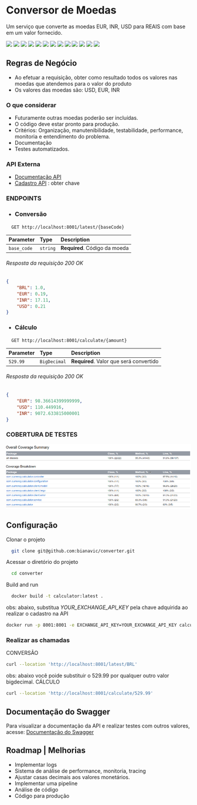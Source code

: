 # Conversor de Moedas

Um serviço que converte as moedas EUR, INR, USD para REAIS com base em um valor fornecido.

<p align="">
   <a alt="Ubuntu">
        <img src="https://img.shields.io/badge/Ubuntu-E95420?ubuntu&logoColor=white" />
    </a>
     <a alt="Java">
        <img src="https://img.shields.io/badge/Java-v17-blue.svg" />
    </a>
     <a alt="Kotlin">
        <img src="https://img.shields.io/badge/Kotlin-v1.8.22-purple.svg" />
    </a>
    <a alt="Spring Boot">
        <img src="https://img.shields.io/badge/Spring_Boot-3.1.1-F2F4F9?logo=spring-boot" />
    </a>
    <a alt="Gradle">
        <img src="https://img.shields.io/badge/Gradle-v7.2-lightgreen.svg" />
    </a>
    <a alt="OpenFeign">
        <img src="https://img.shields.io/badge/OpenFeign-darkblue.svg" />
    </a>
    <a alt="JUnit">
        <img src="https://img.shields.io/badge/Junit-5-25A162?logoColor=white" />
    </a>
    <a alt="Wiremock">
        <img src="https://img.shields.io/badge/Wiremock-2.35.0-&logoColor=blue" />
    </a>
    <a alt="Mockk">
        <img src="https://img.shields.io/badge/Mockk-1.13.5-darkblue.svg" />
    </a>
    <a alt="Mockito">
        <img src="https://img.shields.io/badge/Mockito-5.2.0-darkblue.svg" />
    </a>
    <a alt="Docker">
        <img src="https://img.shields.io/badge/Docker-24.0.4-2CA5E0?logoColor=white" />
    </a>
    <a alt="Swagger">
        <img src="https://img.shields.io/badge/Swagger-85EA2D?logoColor=white" />
    </a>
   <a alt="JaCoCo">
        <img src="https://img.shields.io/badge/Jacoco-0.8.8-&logoColor=darkblue.svg" />
    </a>
</p>

## Regras de Negócio

- Ao efetuar a requisição, obter como resultado todos os valores nas moedas que atendemos para o valor do produto
- Os valores das moedas são: USD, EUR, INR

### O que considerar

- Futuramente outras moedas poderão ser incluídas.
- O código deve estar pronto para produção.
- Critérios: Organização, manutenibilidade, testabilidade, performance, monitoria e entendimento do problema.
- Documentação
- Testes automatizados.

 
### API Externa

- [Documentação API](https://www.exchangerate-api.com/docs/overview)
- [Cadastro API](https://app.exchangerate-api.com/sign-up) : obter chave

### ENDPOINTS


* ### Conversão

```http
  GET http://localhost:8001/latest/{baseCode}
```

| Parameter | Type     | Description                   |
| :-------- | :------- |:------------------------------|
| `base_code`      | `string` | **Required**. Código da moeda |

###### Resposta da requisição 200 OK

``` json
{
    "BRL": 1.0,
    "EUR": 0.19,
    "INR": 17.11,
    "USD": 0.21
}
```

* ### Cálculo

```http
  GET http://localhost:8001/calculate/{amount}
```

| Parameter | Type     | Description                       |
| :-------- | :------- | :-------------------------------- |
| `529.99`      | `BigDecimal` | **Required**. Valor que será convertido|


###### Resposta da requisição 200 OK

``` json
{
    "EUR": 98.36614399999999,
    "USD": 110.449916,
    "INR": 9072.633815000001
}
```

### COBERTURA DE TESTES
![Alt text](assets/jacoco.png?raw=true "Teste de cobertura")

## Configuração

Clonar o projeto

```bash
  git clone git@github.com:bianavic/converter.git
```

Acessar o diretório do projeto

```bash
  cd converter
```

Build and run

```bash
  docker build -t calculator:latest .
```
obs: abaixo, substitua *YOUR_EXCHANGE_API_KEY* pela chave adquirida ao realizar o cadastro na API

```bash
docker run -p 8001:8001 -e EXCHANGE_API_KEY=YOUR_EXCHANGE_API_KEY calculator
```
### Realizar as chamadas

CONVERSÃO
```bash
curl --location 'http://localhost:8001/latest/BRL'
```

obs: abaixo você poide substituir o 529.99 por qualquer outro valor bigdecimal. 
CÁLCULO
```bash
curl --location 'http://localhost:8001/calculate/529.99'
```

## Documentação do Swagger
Para visualizar a documentação da API e realizar testes com outros valores, acesse: [Documentação do Swagger](http://localhost:8001/swagger-ui/index.html#/)

## Roadmap | Melhorias
- Implementar logs
- Sistema de análise de performance, monitoria, tracing
- Ajustar casas decimais aos valores monetários.
- Implementar uma pipeline
- Análise de código
- Código para produção